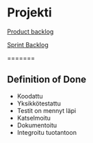 # Projekti

[Product backlog](https://docs.google.com/spreadsheets/d/1UFZhNW9bPXnuyy8PhZKPM4rtDv5bZwuUcMMI8oJrBF4/edit#gid=701303499)

[Sprint Backlog](https://docs.google.com/spreadsheets/d/1UFZhNW9bPXnuyy8PhZKPM4rtDv5bZwuUcMMI8oJrBF4/edit#gid=0)

=======
## Definition of Done

* Koodattu
* Yksikkötestattu
* Testit on mennyt läpi
* Katselmoitu
* Dokumentoitu
* Integroitu tuotantoon

